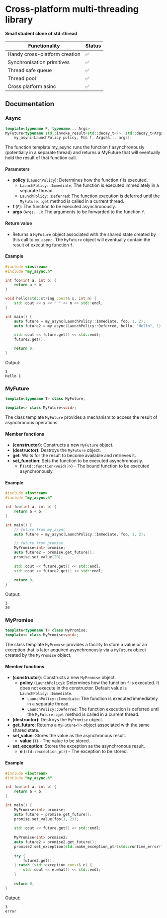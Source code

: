 # Cross-platform multi-threading library
<b>Small student clone of std::thread</b>

| Functionality                 | Status |
|-------------------------------|--------|
| Handy cross-platform creation | ✅      |
| Synchronisation primitives    | ✅      |
| Thread safe queue             | ✅    |
| Thread pool                   | ✅     |
| Cross platform asinc          | ✅      |



## Documentation


### Async

```cpp
template<typename F, typename... Args>
MyFuture<typename std::invoke_result<std::decay_t<F>, std::decay_t<Args>...>::type>  
    my_async(LaunchPolicy policy, F&& f, Args&&... args);
```

The function template my_async runs the function 
f asynchronously (potentially in a separate thread) and returns a MyFuture that will eventually hold the result of that function call.

#### Parameters

- **policy** (`LaunchPolicy`): Determines how the function `f` is executed.
    - `LaunchPolicy::Immediate`: The function is executed immediately in a separate thread.
    - `LaunchPolicy::Deferred`: The function execution is deferred until the `MyFuture::get` method is called in a current thread.
- **f** (`F`): The function to be executed asynchronously.
- **args** (`Args...`): The arguments to be forwarded to the function `f`.


#### Return value

- Returns a `MyFuture` object associated with the shared state created by this call to `my_async`. The `MyFuture` object will eventually contain the result of executing function `f`.

#### Example

```cpp
#include <iostream>
#include "my_async.h"

int foo(int a, int b) {
    return a + b;
}

void hello(std::string const& s, int n) {
    std::cout << s << " " << n << std::endl;
}

int main() {
    auto future = my_async(LaunchPolicy::Immediate, foo, 1, 2);
    auto future2 = my_async(LaunchPolicy::Deferred, hello, "Hello", 1);

    std::cout << future.get() << std::endl;
    future2.get();

    return 0;
}
```
Output:
```
3
Hello 1
```

### MyFuture

```cpp
template<typename T> class MyFuture;

template<> class MyFuture<void>;
```

The class template `MyFuture` provides a mechanism to access the result of asynchronous operations.

#### Member functions

- **(constructor)**: Constructs a new `MyFuture` object.
- **(destructor)**: Destroys the `MyFuture` object.
- **get**: Waits for the result to become available and retrieves it.
- **set_function**: Sets the function to be executed asynchronously.
  -  **f** (`std::function<void()>`) - The bound function to be executed asynchronously.
  
#### Example
  
```cpp
#include <iostream>
#include "my_async.h"

int foo(int a, int b) {
    return a + b;
}

int main() {
    // future from my_async
    auto future = my_async(LaunchPolicy::Immediate, foo, 1, 2); 

    // future from promise
    MyPromise<int> promise;
    auto future2 = promise.get_future();
    promise.set_value(20);
    
    std::cout << future.get() << std::endl;
    std::cout << future2.get() << std::endl;
    
    return 0;
}
```

Output:
```
3
20
```

### MyPromise

```cpp
template<typename T> class MyPromise;
template<> class MyPromise<void>;
```

The class template `MyPromise` provides a facility to store a value or an exception that is later acquired asynchronously via a `MyFuture` object created by the `MyPromise` object.

#### Member functions

- **(constructor)**: Constructs a new `MyPromise` object.
  - **policy** (`LaunchPolicy`): Determines how the function `f` is executed. It does not execute in the constructor. Default value is `LaunchPolicy::Immediate`.
    - `LaunchPolicy::Immediate`: The function is executed immediately in a separate thread.
    - `LaunchPolicy::Deferred`: The function execution is deferred until the `MyFuture::get` method is called in a current thread.
- **(destructor)**: Destroys the `MyPromise` object.
- **get_future**: Returns a `MyFuture<T>` object associated with the same shared state.
- **set_value**: Stores the value as the asynchronous result.
  - **value** (`T`) - The value to be stored.
- **set_exception**: Stores the exception as the asynchronous result.
  - **e** (`std::exception_ptr`) - The exception to be stored.

#### Example

```cpp
#include <iostream>
#include "my_async.h"

int foo(int a, int b) {
    return a + b;
}

int main() {
    MyPromise<int> promise;
    auto future = promise.get_future();
    promise.set_value(foo(1, 2));
    
    std::cout << future.get() << std::endl;
    
    MyPromise<int> promise2;
    auto future2 = promise2.get_future();
    promise2.set_exception(std::make_exception_ptr(std::runtime_error("error")));
    
    try {
        future2.get();
    } catch (std::exception const& e) {
        std::cout << e.what() << std::endl;
    }
    
    return 0;
}
```

Output:
```
3
error
```
  



